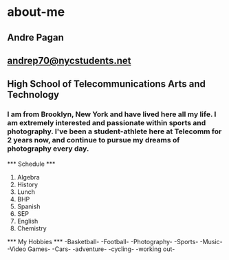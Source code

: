 # about-me
## Andre Pagan
## andrep70@nycstudents.net
## High School of Telecommunications Arts and Technology
### I am from Brooklyn, New York and have lived here all my life.  I am extremely interested and passionate within **sports** and **photography**.  I've been a student-athlete here at Telecomm for 2 years now, and continue to pursue my dreams of photography every day.
*** Schedule ***
1. Algebra
2. History
3. Lunch
4. BHP
5. Spanish
6. SEP
7. English
8. Chemistry

*** My Hobbies ***
-Basketball-
-Football-
-Photography-
-Sports-
-Music-
-Video Games-
-Cars-
-adventure-
-cycling-
-working out-
